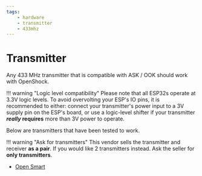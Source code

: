 ```yaml
---
tags:
    - hardware
    - transmitter
    - 433mhz
---
```


# Transmitter

Any 433 MHz transmitter that is compatible with ASK / OOK should work with OpenShock.

!!! warning "Logic level compatibility"
    Please note that all ESP32s operate at 3.3V logic levels. To avoid overvolting your ESP's IO pins, it is recommended to either: connect your transmitter's power input to a 3V supply pin on the ESP's board, or use a logic-level shifter if your transmitter ***really* requires** more than 3V power to operate.


Below are transmitters that have been tested to work.

!!! warning "Ask for transmitters"
    This vendor sells the transmitter and receiver **as a pair**. If you would like 2 transmitters instead. Ask the seller for **only transmitters**.

- [Open Smart](../transmitter/china/open-smart.md)
